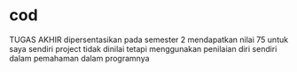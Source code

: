 # cod
TUGAS AKHIR
dipersentasikan pada semester 2
mendapatkan nilai  75 untuk saya sendiri
project tidak dinilai tetapi menggunakan penilaian diri sendiri dalam pemahaman dalam programnya


